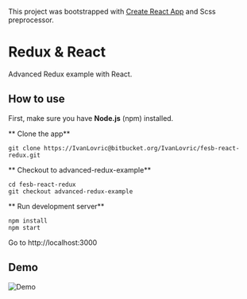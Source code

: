 This project was bootstrapped with [Create React App](https://github.com/facebookincubator/create-react-app) and Scss preprocessor.


# **Redux & React** #

Advanced Redux example with React.


## How to use ##
First, make sure you have **Node.js** (npm) installed.

** Clone the app**

```
git clone https://IvanLovric@bitbucket.org/IvanLovric/fesb-react-redux.git
```

** Checkout to advanced-redux-example**

```
cd fesb-react-redux
git checkout advanced-redux-example
```

** Run development server**

```
npm install
npm start
```
Go to http://localhost:3000

## Demo

![Demo]()
